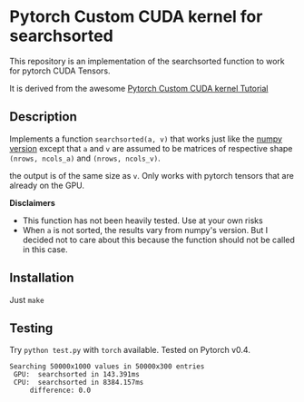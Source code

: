 # Pytorch Custom CUDA kernel for searchsorted

This repository is an implementation of the searchsorted function to work for pytorch CUDA Tensors.

It is derived from the awesome [Pytorch Custom CUDA kernel Tutorial](https://github.com/chrischoy/pytorch-custom-cuda-tutorial)

## Description

Implements a function `searchsorted(a, v)` that works just like the [numpy version](https://docs.scipy.org/doc/numpy/reference/generated/numpy.searchsorted.html#numpy.searchsorted) except that `a` and `v` are assumed to be matrices of respective shape `(nrows, ncols_a)` and `(nrows, ncols_v)`.

the output is of the same size as `v`. Only works with pytorch tensors that are
already on the GPU.


**Disclaimers**

* This function has not been heavily tested. Use at your own risks
* When `a` is not sorted, the results vary from numpy's version. But I decided not to care about this because the function should not be called in this case.


## Installation

Just `make`


## Testing

Try `python test.py` with `torch` available. Tested on Pytorch v0.4.


```
Searching 50000x1000 values in 50000x300 entries
 GPU:  searchsorted in 143.391ms
 CPU:  searchsorted in 8384.157ms
     difference: 0.0
```
